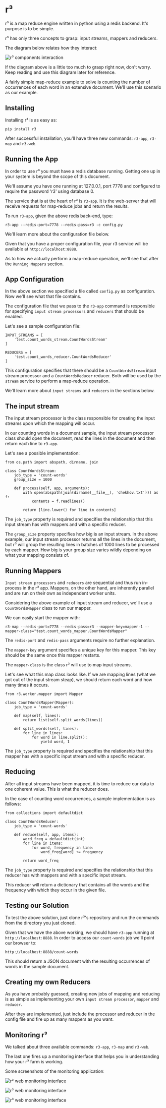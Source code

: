 r³
==

r³ is a map reduce engine written in python using a redis backend. It's purpose
is to be simple.

r³ has only three concepts to grasp: input streams, mappers and reducers.

The diagram below relates how they interact:

![r³ components interaction](https://github.com/heynemann/r3/raw/master/r3.png)

If the diagram above is a little too much to grasp right now, don't worry. Keep
reading and use this diagram later for reference.

A fairly simple map-reduce example to solve is counting the number of
occurrences of each word in an extensive document. We'll use this scenario as
our example.

Installing
----------

Installing r³ is as easy as:

    pip install r3

After successful installation, you'll have three new commands: `r3-app`,
`r3-map` and `r3-web`.

Running the App
---------------

In order to use r³ you must have a redis database running. Getting one up in
your system is beyond the scope of this document.

We'll assume you have one running at 127.0.0.1, port 7778 and configured to
require the password 'r3' using database 0.

The service that is at the heart of r³ is `r3-app`. It is the web-server that
will receive requests for map-reduce jobs and return the results.

To run `r3-app`, given the above redis back-end, type:

    r3-app --redis-port=7778 --redis-pass=r3 -c config.py

We'll learn more about the configuration file below.

Given that you have a proper configuration file, your r3 service will be
available at `http://localhost:8888`.

As to how we actually perform a map-reduce operation, we'll see that after the
`Running Mappers` section.

App Configuration
-----------------

In the above section we specified a file called `config.py` as configuration.
Now we'll see what that file contains.

The configuration file that we pass to the `r3-app` command is responsible for
specifying `input stream processors` and `reducers` that should be enabled.

Let's see a sample configuration file:

    INPUT_STREAMS = [
        'test.count_words_stream.CountWordsStream'
    ]

    REDUCERS = [
        'test.count_words_reducer.CountWordsReducer'
    ]

This configuration specifies that there should be a `CountWordsStream` input
stream processor and a `CountWordsReducer` reducer. Both will be used by the
`stream` service to perform a map-reduce operation. 

We'll learn more about `input streams` and `reducers` in the sections below.

The input stream
----------------

The input stream processor is the class responsible for creating the input
streams upon which the mapping will occur.

In our counting words in a document sample, the input stream processor class
should open the document, read the lines in the document and then return each
line to `r3-app`.

Let's see a possible implementation:

    from os.path import abspath, dirname, join

    class CountWordsStream:
        job_type = 'count-words'
        group_size = 1000

        def process(self, app, arguments):
            with open(abspath(join(dirname(__file__), 'chekhov.txt'))) as f:
                contents = f.readlines()

            return [line.lower() for line in contents]

The `job_type` property is required and specifies the relationship that this
input stream has with mappers and with a specific reducer.

The `group_size` property specifies how big is an input stream. In the above
example, our input stream processor returns all the lines in the document, but
r³ will group the resulting lines in batches of 1000 lines to be processed by
each mapper. How big is your group size varies wildly depending on what your
mapping consists of.

Running Mappers
---------------

`Input stream processors` and `reducers` are sequential and thus run in-process
in the r³ app. Mappers, on the other hand, are inherently parallel and are run
on their own as independent worker units.

Considering the above example of input stream and reducer, we'll use a
`CountWordsMapper` class to run our mapper.

We can easily start the mapper with:

    r3-map --redis-port=7778 --redis-pass=r3 --mapper-key=mapper-1 --mapper-class="test.count_words_mapper.CountWordsMapper"

The `redis-port` and `redis-pass` arguments require no further explanation.

The `mapper-key` argument specifies a unique key for this mapper. This key 
should be the same once this mapper restarts.

The `mapper-class` is the class r³ will use to map input streams.

Let's see what this map class looks like. If we are mapping lines (what we got
out of the input stream steap), we should return each word and how many times
it occurs.

    from r3.worker.mapper import Mapper

    class CountWordsMapper(Mapper):
        job_type = 'count-words'

        def map(self, lines):
            return list(self.split_words(lines))

        def split_words(self, lines):
            for line in lines:
                for word in line.split():
                    yield word, 1

The `job_type` property is required and specifies the relationship that this
mapper has with a specific input stream and with a specific reducer.

Reducing
--------

After all input streams have been mapped, it is time to reduce our data to one
coherent value. This is what the reducer does.

In the case of counting word occurrences, a sample implementation is as
follows:

    from collections import defaultdict

    class CountWordsReducer:
        job_type = 'count-words'

        def reduce(self, app, items):
            word_freq = defaultdict(int)
            for line in items:
                for word, frequency in line:
                    word_freq[word] += frequency

            return word_freq

The `job_type` property is required and specifies the relationship that this
reducer has with mappers and with a specific input stream.

This reducer will return a dictionary that contains all the words and the
frequency with which they occur in the given file.

Testing our Solution
-------------------

To test the above solution, just clone r³'s repository and run the commands
from the directory you just cloned.

Given that we have the above working, we should have `r3-app` running at
`http://localhost:8888`. In order to access our `count-words` job we'll point
our browser to:

    http://localhost:8888/count-words

This should return a JSON document with the resulting occurrences of words in
the sample document.

Creating my own Reducers
------------------------

As you have probably guessed, creating new jobs of mapping and reducing is as
simple as implementing your own `input stream processor`, `mapper` and
`reducer`.

After they are implemented, just include the processor and reducer in the
config file and fire up as many mappers as you want.

Monitoring r³
-------------

We talked about three available commands: `r3-app`, `r3-map` and `r3-web`.

The last one fires up a monitoring interface that helps you in understanding
how your r³ farm is working.

Some screenshots of the monitoring application:

![r³ web monitoring interface](https://github.com/heynemann/r3/raw/master/r3-web-1.jpg)

![r³ web monitoring interface](https://github.com/heynemann/r3/raw/master/r3-web-2.jpg)

![r³ web monitoring interface](https://github.com/heynemann/r3/raw/master/r3-web-3.jpg)

